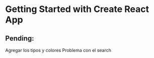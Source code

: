 # Getting Started with Create React App

## Pending:

Agregar los tipos y colores
Problema con el search
